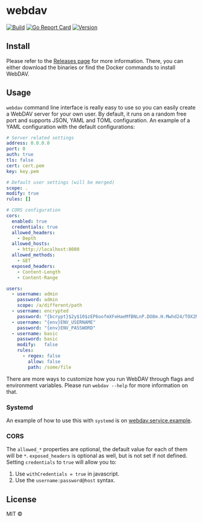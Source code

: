 # webdav

[![Build](https://img.shields.io/circleci/project/github/hacdias/webdav/master.svg?style=flat-square)](https://circleci.com/gh/hacdias/webdav)
[![Go Report Card](https://goreportcard.com/badge/github.com/hacdias/webdav?style=flat-square)](https://goreportcard.com/report/hacdias/webdav)
[![Version](https://img.shields.io/github/release/hacdias/webdav.svg?style=flat-square)](https://github.com/hacdias/webdav/releases/latest)

## Install

Please refer to the [Releases page](https://github.com/hy2yang/go-webdav/releases) for more information. There, you can either download the binaries or find the Docker commands to install WebDAV.

## Usage

```webdav``` command line interface is really easy to use so you can easily create a WebDAV server for your own user. By default, it runs on a random free port and supports JSON, YAML and TOML configuration. An example of a YAML configuration with the default configurations:

```yaml
# Server related settings
address: 0.0.0.0
port: 0
auth: true
tls: false
cert: cert.pem
key: key.pem

# Default user settings (will be merged)
scope: .
modify: true
rules: []

# CORS configuration
cors:
  enabled: true
  credentials: true
  allowed_headers:
    - Depth
  allowed_hosts:
    - http://localhost:8080
  allowed_methods:
    - GET
  exposed_headers:
    - Content-Length
    - Content-Range

users:
  - username: admin
    password: admin
    scope: /a/different/path
  - username: encrypted
    password: "{bcrypt}$2y$10$zEP6oofmXFeHaeMfBNLnP.DO8m.H.Mwhd24/TOX2MWLxAExXi4qgi"
  - username: "{env}ENV_USERNAME"
    password: "{env}ENV_PASSWORD"
  - username: basic
    password: basic
    modify:   false
    rules:
      - regex: false
        allow: false
        path: /some/file
```

There are more ways to customize how you run WebDAV through flags and environment variables. Please run `webdav --help` for more information on that.

### Systemd

An example of how to use this with `systemd` is on [webdav.service.example](/webdav.service.example).

### CORS

The `allowed_*` properties are optional, the default value for each of them will be `*`. `exposed_headers` is optional as well, but is not set if not defined. Setting `credentials` to `true` will allow you to:

1. Use `withCredentials = true` in javascript.
2. Use the `username:password@host` syntax.

## License

MIT © 
